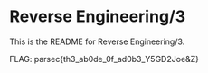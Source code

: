 # Reverse Engineering/3
This is the README for Reverse Engineering/3.

FLAG: parsec{th3_ab0de_0f_ad0b3_Y5GD2Joe&Z}
